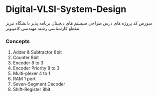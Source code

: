 # Digital-VLSI-System-Design
سورس کد پروژه های درس طراحی سیستم های دیجیتال برنامه پذیر دانشگاه تبریز مقطع کارشناسی رشته مهندسی کامپیوتر
### Concepts

1. Adder & Subtractor 8bit
2. Counter 8bit
3. Encoder 8 to 3
4. Encoder Priority 8 to 3
5. Multi-plexer 4 to 1
6. RAM 1 port
7. Seven-Segment Decoder
8. Shift-Register 8bit
